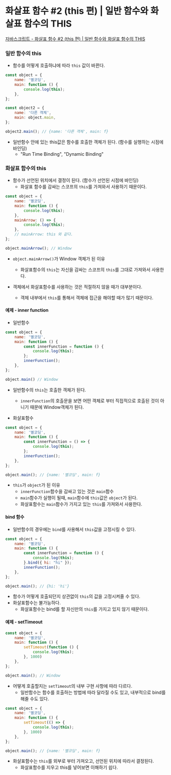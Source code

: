 # 화살표 함수 #2 (this 편) | 일반 함수와 화살표 함수의 THIS

[자바스크립트 - 화살표 함수 #2 (this 편) | 일반 함수와 화살표 함수의 THIS](https://youtu.be/2lIde1abdBY)

### 일반 함수의 this
- 함수를 어떻게 호출하냐에 따라 `this` 값이 바뀐다.
```js
const object = {
    name: '별코딩',
    main: function () {
        console.log(this);
    },
};

const object2 = {
    name: '다른 객체',
    main: object.main,
};

object2.main(); // {name: '다른 객체', main: f}
```

- 일반함수 안에 있는 this값은 함수를 호출한 객체가 된다. (함수를 실행하는 시점에 바인딩)
    - "Run Time Binding", "Dynamic Binding"

### 화살표 함수의 this
- 함수가 선언된 위치에서 결정이 된다. (함수가 선언된 시점에 바인딩)
    - 화살표 함수를 감싸는 스코프의 `this`를 가져와서 사용하기 때문이다.
```js
const object = {
    name: '별코딩',
    main: function () {
        console.log(this);
    },
    mainArrow: () => {
        console.log(this);
    },
    // mainArrow: this 와 같다.
};

object.mainArrow(); // Window
```
- `object.mainArrow()`가 Window 객체가 된 이유
    - 화살표함수의 `this`는 자신을 감싸는 스코프의 `this`를 그대로 가져와서 사용한다.

- 객체에서 화살표함수를 사용하는 것은 적절하지 않을 때가 대부분이다.
    - 객체 내부에서 `this`를 통해서 객체에 접근을 해야할 때가 많기 때문이다.

#### 예제 - inner function

- 일반함수
```js
const object = {
    name: '별코딩',
    main: function () {
        const innerFunction = function () {
            console.log(this);
        };
        innerFunction();
    },
};

object.main() // Window
```
- 일반함수의 `this`는 호출한 객체가 된다.
    - `innerFunction`의 호출문을 보면 어떤 객체로 부터 직접적으로 호출된 것이 아니기 때문에 Window객체가 된다.

- 화살표함수
```js
const object = {
    name: '별코딩',
    main: function () {
        const innerFunction = () => {
            console.log(this);
        };
        innerFunction();
    },
};

object.main(); // {name: '별코딩', main: f}
```

- `this`가 `object`가 된 이유
    - `innerFunction`함수을 감싸고 있는 것은 `main`함수
    - `main`함수가 실행이 될때, `main`함수에 `this`값은 `object`가 된다. 
    - 화살표함수는 `main`함수가 가지고 있는 `this`를 가져와서 사용한다.

#### bind 함수
- 일반함수의 경우에는 `bind`를 사용해서 `this`값을 고정시킬 수 있다.
```js
const object = {
    name: '별코딩',
    main: function () {
        const innerFunction = function () {
            console.log(this);
        }.bind({ hi: "hi" });
        innerFunction();
    },
};

object.main(); // {hi: 'hi'}
```
- 함수가 어떻게 호출되던지 상관없이 `this`의 값을 고정시켜줄 수 있다.
- 화살표함수는 불가능하다.
    - 화살표함수는 bind를 할 자신만의 `this`를 가지고 있지 않기 때문이다.

#### 예제 - setTimeout
```js
const object = {
    name: '별코딩',
    main: function () {
        setTimeout(function () {
            console.log(this);
        }, 1000)
    },
};

object.main(); // Window
```
- 어떻게 호출할지는 `setTimeout`의 내부 구현 사항에 따라 다르다.
    - 일반함수는 함수를 호출하는 방법에 따라 달라질 수도 있고, 내부적으로 bind를 해줄 수도 있다.

```js
const object = {
    name: '별코딩',
    main: function () {
        setTimeout(() => {
            console.log(this);
        }, 1000)
    },
};

object.main(); // {name: '별코딩', main: f}
```

- 화살표함수는 `this`를 외부로 부터 가져오고, 선언된 위치에 따라서 결정된다.
    - 화살표함수를 지우고 this를 넣어보면 이해하기 쉽다.
